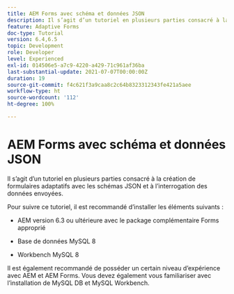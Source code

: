```yaml
---
title: AEM Forms avec schéma et données JSON
description: Il s’agit d’un tutoriel en plusieurs parties consacré à la création de formulaires adaptatifs avec les schémas JSON et à l’interrogation des données envoyées.
feature: Adaptive Forms
doc-type: Tutorial
version: 6.4,6.5
topic: Development
role: Developer
level: Experienced
exl-id: 014506e5-a7c9-4220-a429-71c961af36ba
last-substantial-update: 2021-07-07T00:00:00Z
duration: 19
source-git-commit: f4c621f3a9caa8c2c64b8323312343fe421a5aee
workflow-type: ht
source-wordcount: '112'
ht-degree: 100%

---
```


# AEM Forms avec schéma et données JSON

Il s’agit d’un tutoriel en plusieurs parties consacré à la création de formulaires adaptatifs avec les schémas JSON et à l’interrogation des données envoyées.

Pour suivre ce tutoriel, il est recommandé d’installer les éléments suivants :

* AEM version 6.3 ou ultérieure avec le package complémentaire Forms approprié

* Base de données MySQL 8

* Workbench MySQL 8

Il est également recommandé de posséder un certain niveau d’expérience avec AEM et AEM Forms. Vous devez également vous familiariser avec l’installation de MySQL DB et MySQL Workbench.
